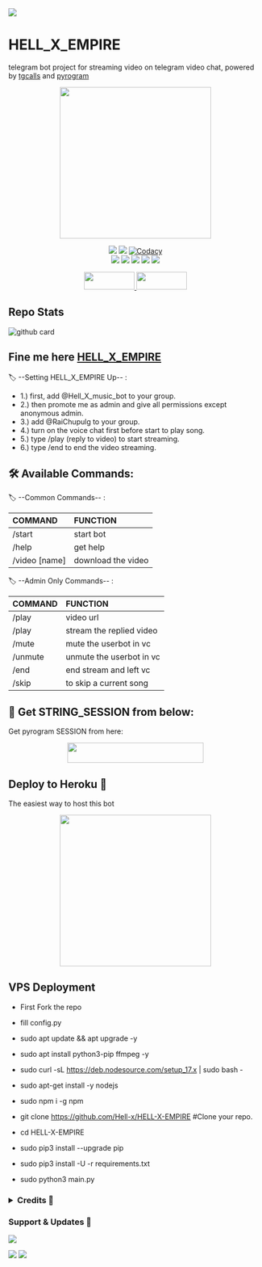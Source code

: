 <img src="https://user-images.githubusercontent.com/73097560/115834477-dbab4500-a447-11eb-908a-139a6edaec5c.gif">
<h1> HELL_X_EMPIRE </h1>

telegram bot project for streaming video on telegram video chat, powered by [tgcalls](https://github.com/MarshalX/tgcalls) and [pyrogram](https://github.com/pyrogram/pyrogram)

<p align="center"><a href="https://t.me/SCHOOL_WALLI_MASTII"><img src="https://telegra.ph/file/531b599737d91e7bd271f.jpg" width="300"></a></p>
<p align="center">
    <a href="https://www.python.org/" alt="made-with-python"> <img src="https://img.shields.io/badge/Made%20with-Python-black.svg?style=flat-square&logo=python&logoColor=blue&color=green" /></a>
    <a href="https://github.com/Hell-x/HELL-X-EMPIRE/graphs/commit-activity" alt="Maintenance"> <img src="https://img.shields.io/badge/Maintained%3F-yes-green.svg?style=flat-square" /></a>
    <a href="https://app.codacy.com/gh/Hell-x/HELL-X-EMPIRE/dashboard"> <img src="https://img.shields.io/codacy/grade/a723cb464d5a4d25be3152b5d71de82d?color=green&logo=codacy&style=flat-square" alt="Codacy" /></a><br>
    <a href="https://github.com/Hell-x/HELL-X-EMPIRE"> <img src="https://img.shields.io/github/repo-size/Hell-x/Video-call-bot?color=green&logo=github&logoColor=blue&style=flat-square" /></a>
    <a href="https://github.com/Hell-x/HELL-X-EMPIRE/commits/main"> <img src="https://img.shields.io/github/last-commit/Hell-x/HELL-X-EMPIRE?color=green&logo=github&logoColor=blue&style=flat-square" /></a>
    <a href="https://github.com/Hell-x/HELL-X-EMPIRE/issues"> <img src="https://img.shields.io/github/issues/Hell-x/HELL-X-EMPIRE?color=green&logo=github&logoColor=blue&style=flat-square" /></a>
    <a href="https://github.com/Hell-x/HELL-X-EMPIRE/network/members"> <img src="https://img.shields.io/github/forks/Hell-x/HELL-X-EMPIRE?color=green&logo=github&logoColor=blue&style=flat-square" /></a>  
    <a href="https://github.com/Hell-x/HELL-X-EMPIRE/network/members"> <img src="https://img.shields.io/github/stars/Hell-x/HELL-X-EMPIRE?color=green&logo=github&logoColor=blue&style=flat-square" /></a>  
</p>


<p align="center">
  <a href="https://github.com/Hell-x/HELL-X-EMPIRE/fork">
    <img src="https://img.shields.io/github/forks/Hell-x/HELL-X-EMPIRE?color=dark&label=FORK&logo=github&style=plastic"width="100" height="35"> 
  </a>
  <a href="https://github.com/youtubeslgeekshow/Video-call-bot/stars">
    <img src="https://img.shields.io/github/stars/Hell-x/HELL-X-EMPIRE?color=dark&label=STARS&logo=github&style=plastic"width="100" height="35">
  </a>
</p>  

## Repo Stats
![github card](https://github-readme-stats.vercel.app/api/pin/?username=AMANTYA1&repo=RaiChu-MusicV2&theme=dark)

## Fine me here  [HELL_X_EMPIRE](https://t.me/SCHOOL_WALLI_MASTII)

🏷️ --Setting HELL_X_EMPIRE Up-- :
- 1.) first, add @Hell_X_music_bot to your group.
- 2.) then promote me as admin and give all permissions except anonymous admin.
- 3.) add @RaiChupulg to your group.
- 4.) turn on the voice chat first before start to play song.
- 5.) type /play (reply to video) to start streaming.
- 6.) type /end to end the video streaming.

## 🛠 Available Commands:

🏷️ --Common Commands-- :

COMMAND | FUNCTION
:--- | :---
/start | start bot
/help| get help
/video [name] | download the video

🏷️ --Admin Only Commands-- :

COMMAND | FUNCTION
:--- | :---
 /play | video url
/play| stream the replied video
/mute | mute the userbot in vc
/unmute | unmute the userbot in vc
/end| end stream and left vc
/skip| to skip a current song

## 🍁 Get STRING_SESSION from below:

Get pyrogram SESSION from here:


<p align="center"><a href="https://t.me/StringGenRo_bot"><img src="https://img.shields.io/badge/REPLIT-SESSION-yellow?style=plastic&logo=replit&logoColor=red"width="270" height="40" /></a></p>



##  Deploy to Heroku  🤝
The easiest way to host this bot

<p align="center"><a href="https://heroku.com/deploy?template=https://github.com/Hell-x/HELL-X-EMPIRE"><img src="https://img.shields.io/badge/HEROKU-DEPLOY-blue?style=plastic&logo=heroku&logoColor=yellow"width="300"heigh="100" /></a></p>


## VPS Deployment

- First Fork the repo
- fill config.py

- sudo apt update && apt upgrade -y 
- sudo apt install python3-pip ffmpeg -y
- sudo curl -sL https://deb.nodesource.com/setup_17.x | sudo bash -
- sudo apt-get install -y nodejs
- sudo npm i -g npm
- git clone https://github.com/Hell-x/HELL-X-EMPIRE  #Clone your repo.
- cd HELL-X-EMPIRE
- sudo pip3 install --upgrade pip
- sudo pip3 install -U -r requirements.txt
- sudo python3 main.py

 </details> 

 <h3> <details>
  <summary><b>Credits 💖</b></summary>

- [B2K SENIOR](https://github.com/SHOOL_WALLI_MASTII) for Editing
- [Levina](https://github.com/levina-lab/video-stream) for Codes
- [Team Yukki](https://github.com/TeamYukki/YukkiMusicBot) for Thumbnail
- [Marshal](https://github.com/MarshalX) for [pytgcalls](https://github.com/MarshalX)
- [Dan](https://github.com/delivrance) for [Pyrogram](https://github.com/pyrogram) 
</details> </h3>

### Support & Updates 🌹
<a href="https://t.me/SCHOOL_WALLI_MASTII"><img src="https://img.shields.io/badge/Join-Group%20Support-blue.svg?style=for-the-badge&logo=Telegram">

</a> <a href="https://t.me/HELL_X_EMPIRE"><img src="https://img.shields.io/badge/Join-Updates%20Channel-blue.svg?style=for-the-badge&logo=Telegram"></a>
<img src="https://user-images.githubusercontent.com/73097560/115834477-dbab4500-a447-11eb-908a-139a6edaec5c.gif">

